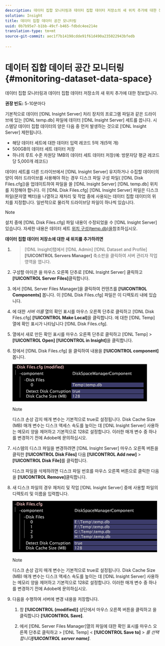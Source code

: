 ```yaml
---
description: 데이터 집합 모니터링과 데이터 집합 데이터 저장소의 새 위치 추가에 대한 정보입니다.
solution: Insight
title: 데이터 집합 데이터 공간 모니터링
uuid: 0b7b95e7-b1bb-49cf-b465-fdbdc4ee214e
translation-type: tm+mt
source-git-commit: aec1f7b14198cdde91f61d490a235022943bfedb

---
```



# 데이터 집합 데이터 공간 모니터링{#monitoring-dataset-data-space}

데이터 집합 모니터링과 데이터 집합 데이터 저장소의 새 위치 추가에 대한 정보입니다.

**권장 빈도:** 5-10분마다

기본적으로 데이터 [!DNL Insight Server] 처리 장치의 프로그램 파일과 같은 드라이브에 있는 [!DNL temp.db] 파일에 데이터 [!DNL Insight Server] 세트를 씁니다. 시스템당 데이터 집합 데이터의 양은 다음 중 먼저 발생하는 것으로 [!DNL Insight Server] 제한됩니다.

* 해당 데이터 세트에 대한 데이터 입력 레코드 5억 개(5억 개)
* 500GB의 데이터 세트 데이터 저장
* 하나의 루트 수준 차원당 1MB의 데이터 세트 데이터 저장(예: 방문자당 평균 레코드당 5,000개 레코드)

데이터 세트를 다른 드라이브에서 [!DNL Insight Server] 유지하거나 수집할 데이터의 양이 여러 드라이브를 사용해야 하는 경우 디스크 파일 구성 파일( [!DNL Disk Files.cfg])을 업데이트하여 파일을 쓸 [!DNL Insight Server] [!DNL temp.db] 위치를 지정해야 합니다. 이 [!DNL Disk Files.cfg] [!DNL Insight Server] 파일은 디스크 파일(문자열 벡터)을 나열하고 재처리 및 작업 중에 사용되는 데이터 집합 데이터의 위치를 지정합니다. 일반적으로 물리적 드라이브당 파일이 하나씩 있습니다.

>[!NOTE]
>
>설치 중에 [!DNL Disk Files.cfg] 파일 내용이 수정되었을 수 [!DNL Insight Server]있습니다. 자세한 내용은 데이터 세트 [위치 구성(temp.db)을](../../../../home/c-inst-svr/c-install-ins-svr/t-install-proc-inst-svr-dpu/t-cfg-loc-dtst.md#task-f645eefecb154e679acbb480a07c1f0e)참조하십시오.

**데이터 집합 데이터 저장소에 대한 새 위치를 추가하려면**

1. > [!DNL Insight]탭에서 [!DNL Admin] [!DNL Dataset and Profile] **[!UICONTROL Servers Manager]** 축소판을 클릭하여 서버 관리자 작업 영역을 엽니다.
1. 구성할 아이콘 을 마우스 오른쪽 단추로 [!DNL Insight Server] 클릭하고 **[!UICONTROL Server Files]**&#x200B;클릭합니다.
1. 에서 [!DNL Server Files Manager]을 클릭하여 컨텐츠를 **[!UICONTROL Components]** 봅니다. 이 [!DNL Disk Files.cfg] 파일은 이 디렉토리 내에 있습니다.
1. 에 대한 *서버 이름* 열의 확인 표시를 마우스 오른쪽 단추로 클릭하고 [!DNL Disk Files.cfg] **[!UICONTROL Make Local]**&#x200B;을 클릭합니다. 에 대한 [!DNL Temp] 열에 확인 표시가 나타납니다 [!DNL Disk Files.cfg].
1. 열에서 새로 만든 확인 표시를 마우스 오른쪽 단추로 클릭하고 [!DNL Temp] > **[!UICONTROL Open]** **[!UICONTROL in Insight]**&#x200B;을 클릭합니다.
1. 창에서 [!DNL Disk Files.cfg] 을 클릭하여 내용을 **[!UICONTROL component]** 봅니다.

   ![단계 정보](assets/cfg_diskfiles_examplevalues.png)

   >[!NOTE]
   >
   >디스크 손상 감지 매개 변수는 기본적으로 true로 설정됩니다. Disk Cache Size (MB) 매개 변수는 디스크 액세스 속도를 높이는 데 [!DNL Insight Server] 사용하는 메모리 양을 제어하고 기본적으로 128로 설정합니다. 이러한 매개 변수 중 하나를 변경하기 전에 Adobe에 문의하십시오.

1. 시스템의 디스크 파일을 변경하려면 [!DNL Insight Server] 마우스 오른쪽 버튼을 클릭한 **[!UICONTROL Disk Files]** 다음 **[!UICONTROL Add new]** > **[!UICONTROL Disk File]**&#x200B;를 클릭합니다.

   디스크 파일을 삭제하려면 디스크 파일 번호를 마우스 오른쪽 버튼으로 클릭한 다음 을 **[!UICONTROL Remove]**&#x200B;클릭합니다.

1. 새 디스크 파일의 경우 재처리 및 작업 [!DNL Insight Server] 중에 사용할 파일의 디렉토리 및 이름을 입력합니다.

   ![단계 정보](assets/cfg_diskfiles_exampleNewValues.png)

   >[!NOTE]
   >
   >디스크 손상 감지 매개 변수는 기본적으로 true로 설정됩니다. Disk Cache Size (MB) 매개 변수는 디스크 액세스 속도를 높이는 데 [!DNL Insight Server] 사용하는 메모리 양을 제어하고 기본적으로 128로 설정합니다. 이러한 매개 변수 중 하나를 변경하기 전에 Adobe에 문의하십시오.

1. 다음을 수행하여 서버에 변경 내용을 저장합니다.

   1. 창 **[!UICONTROL (modified)]** 상단에서 마우스 오른쪽 버튼을 클릭하고 을 클릭합니다 **[!UICONTROL Save]**.

   1. 에서 [!DNL Server Files Manager]열의 파일에 대한 확인 표시를 마우스 오른쪽 단추로 클릭하고 > [!DNL Temp] &lt; **[!UICONTROL Save to]** > *를 선택합니다&#x200B;**[!UICONTROL server name]***.

